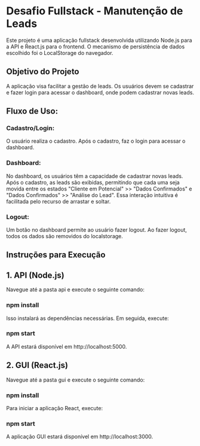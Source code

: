# Desafio Fullstack - Manutenção de Leads

Este projeto é uma aplicação fullstack desenvolvida utilizando Node.js para a API e React.js para o frontend. O mecanismo de persistência de dados escolhido foi o LocalStorage do navegador.

## Objetivo do Projeto

A aplicação visa facilitar a gestão de leads. Os usuários devem se cadastrar e fazer login para acessar o dashboard, onde podem cadastrar novas leads.

## Fluxo de Uso:

### Cadastro/Login:

O usuário realiza o cadastro. Após o cadastro, faz o login para acessar o dashboard.

### Dashboard:

No dashboard, os usuários têm a capacidade de cadastrar novas leads.
Após o cadastro, as leads são exibidas, permitindo que cada uma seja movida entre os estados "Cliente em Potencial" >> "Dados Confirmados" e "Dados Confirmados" >> "Análise do Lead".
Essa interação intuitiva é facilitada pelo recurso de arrastar e soltar.

### Logout:

Um botão no dashboard permite ao usuário fazer logout.
Ao fazer logout, todos os dados são removidos do localstorage.

## Instruções para Execução

## 1. API (Node.js)

Navegue até a pasta api e execute o seguinte comando:

### npm install

Isso instalará as dependências necessárias. Em seguida, execute:

### npm start

A API estará disponível em http://localhost:5000.

## 2. GUI (React.js)

Navegue até a pasta gui e execute o seguinte comando:

### npm install

Para iniciar a aplicação React, execute:

### npm start

A aplicação GUI estará disponível em http://localhost:3000.
